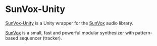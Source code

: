 # SunVox-Unity
[SunVox-Unity](http://www.warmplace.ru/soft/sunvox/) is a Unity wrapper for the [SunVox](http://www.warmplace.ru/soft/sunvox/) audio library.

[SunVox](http://www.warmplace.ru/soft/sunvox/) is a small, fast and powerful modular synthesizer with pattern-based sequencer (tracker).

